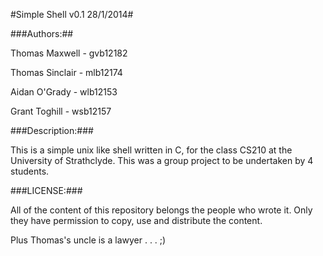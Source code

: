 #Simple Shell v0.1 28/1/2014#

###Authors:##

Thomas Maxwell		- gvb12182

Thomas Sinclair    	- mlb12174

Aidan O'Grady       - wlb12153

Grant Toghill       - wsb12157

###Description:###


This is a simple unix like shell written in C, for the class CS210 at the University of Strathclyde. This was a group project to be undertaken by 4 students.

###LICENSE:###

All of the content of this repository belongs the people who wrote it. Only they have permission to copy, use and distribute the content.

Plus Thomas's uncle is a lawyer . . . ;)

